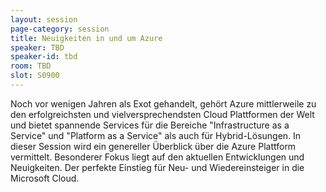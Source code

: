 ```yaml
---
layout: session
page-category: session
title: Neuigkeiten in und um Azure
speaker: TBD
speaker-id: tbd
room: TBD
slot: S0900
---
```


Noch vor wenigen Jahren als Exot gehandelt, gehört Azure mittlerweile zu den erfolgreichsten und vielversprechendsten Cloud Plattformen der Welt und bietet spannende Services für die Bereiche "Infrastructure as a Service" und "Platform as a Service" als auch für Hybrid-Lösungen. In dieser Session wird ein genereller Überblick über die Azure Plattform vermittelt. Besonderer Fokus liegt auf den aktuellen Entwicklungen und Neuigkeiten. Der perfekte Einstieg für Neu- und Wiedereinsteiger in die Microsoft Cloud.